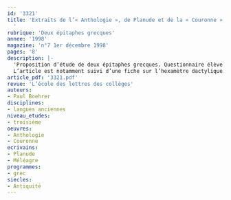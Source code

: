 ```yaml
---
id: '3321'
title: 'Extraits de l’« Anthologie », de Planude et de la « Couronne », de Méléagre
  '
rubrique: 'Deux épitaphes grecques'
annee: '1998'
magazine: 'n°7 1er décembre 1998'
pages: '8'
description: |-
  'Proposition d’étude de deux épitaphes grecques. Questionnaire élève permettant d’éclairer certains points de traduction et d’expliquer le genre de l’épitaphe.
  L’article est notamment suivi d’une fiche sur l’hexamètre dactylique.'
article_pdf: '3321.pdf'
revue: 'L’école des lettres des collèges'
auteurs:
- Paul Boehrer
disciplines:
- langues anciennes
niveau_etudes:
- troisième
oeuvres:
- Anthologie
- Couronne
ecrivains:
- Planude
- Méléagre
programmes:
- grec
siecles:
- Antiquité
---
```

